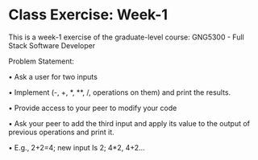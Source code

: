 # Class Exercise: Week-1

This is a week-1 exercise of the graduate-level course: GNG5300 - Full Stack Software Developer

Problem Statement: 

•	Ask a user for two inputs

•	Implement (-, +, *, **, /, operations on them) and print the results.

•	Provide access to your peer to modify your code

•	Ask your peer to add the third input and apply its value to the output of previous operations and print it.

•	E.g., 2+2=4; new input Is 2; 4*2, 4+2…

